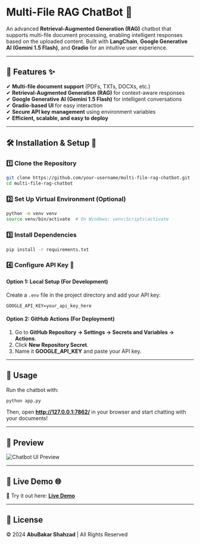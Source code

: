 # Multi-File RAG ChatBot 🤖

An advanced **Retrieval-Augmented Generation (RAG)** chatbot that supports multi-file document processing, enabling intelligent responses based on the uploaded content. Built with **LangChain**, **Google Generative AI (Gemini 1.5 Flash)**, and **Gradio** for an intuitive user experience.

---

## 🔹 Features ✨

✔ **Multi-file document support** (PDFs, TXTs, DOCXs, etc.)  
✔ **Retrieval-Augmented Generation (RAG)** for context-aware responses  
✔ **Google Generative AI (Gemini 1.5 Flash)** for intelligent conversations  
✔ **Gradio-based UI** for easy interaction  
✔ **Secure API key management** using environment variables  
✔ **Efficient, scalable, and easy to deploy**  

---

## 🛠 Installation & Setup 🚀

### 1️⃣ Clone the Repository
```sh
git clone https://github.com/your-username/multi-file-rag-chatbot.git
cd multi-file-rag-chatbot
```

### 2️⃣ Set Up Virtual Environment (Optional)
```sh
python -m venv venv
source venv/bin/activate  # On Windows: venv\Scripts\activate
```

### 3️⃣ Install Dependencies
```sh
pip install -r requirements.txt
```

### 4️⃣ Configure API Key 🔑
#### Option 1: Local Setup (For Development)
Create a `.env` file in the project directory and add your API key:
```
GOOGLE_API_KEY=your_api_key_here
```

#### Option 2: GitHub Actions (For Deployment)
1. Go to **GitHub Repository → Settings → Secrets and Variables → Actions**.
2. Click **New Repository Secret**.
3. Name it **GOOGLE_API_KEY** and paste your API key.

---

## 🚀 Usage

Run the chatbot with:
```sh
python app.py
```
Then, open **http://127.0.0.1:7862/** in your browser and start chatting with your documents!

---

## 🎨 Preview
![Chatbot UI Preview](preview-image.png)  

---

## 🔗 Live Demo 🌐
🚀 Try it out here: **[Live Demo](https://your-live-demo-link.com)**

---

## 📜 License
© 2024 **AbuBakar Shahzad** | All Rights Reserved

